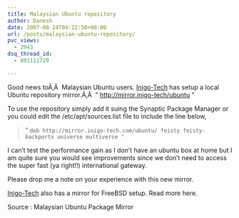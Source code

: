 ```yaml
---
title: Malaysian Ubuntu repository
author: Danesh
date: 2007-08-24T04:22:50+00:00
url: /posts/malaysian-ubuntu-repository/
pvc_views:
  - 2943
dsq_thread_id:
  - 891111729

---
```

Good news toÃ‚Â  Malaysian Ubuntu users. [Inigo-Tech][1] has setup a local Ubuntu repository mirror.Ã‚Â  &#8221; http://mirror.inigo-tech/ubuntu &#8221;

To use the repository simply add it suing the Synaptic Package Manager or you could edit the /etc/apt/sources.list file to include the line below,

> &#8220; `deb http://mirror.inigo-tech.com/ubuntu/ feisty feisty-backports universe multiverse "`

I can&#8217;t test the performance gain as I don&#8217;t have an ubuntu box at home but I am quite sure you would see improvements since we don&#8217;t need to access the super fast (ya right!!) international gateway.

Please drop me a note on your experience with this new mirror.

[Inigo-Tech][1] also has a mirror for FreeBSD setup. Read more here.

Source : Malaysian Ubuntu Package Mirror

 [1]: http://inigo-tech.com
